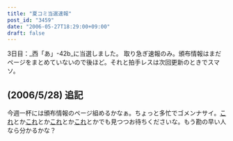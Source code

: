 ```yaml
---
title: "夏コミ当選速報"
post_id: "3459"
date: "2006-05-27T18:29:00+09:00"
draft: false
---
```



3日目：_西「あ」-42b_に当選しました。 取り急ぎ速報のみ。頒布情報はまだページをまとめていないので後ほど。それと拍手レスは次回更新のときでスマソ。
## (2006/5/28) 追記
今週一杯には頒布情報のページ組めるかなぁ。ちょっと多忙でゴメンナサイ。[これ](/!/thA/reimu.jpg)とか[これ](/!/thA/marisa.jpg)とか[これ](/!/thA/sakuya.jpg)とか[これ](/3460)とかでも見つつお待ちくださいな。もう勘の早い人なら分かるかな？
